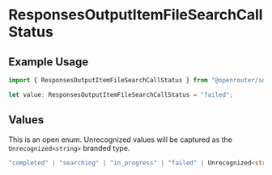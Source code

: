 # ResponsesOutputItemFileSearchCallStatus

## Example Usage

```typescript
import { ResponsesOutputItemFileSearchCallStatus } from "@openrouter/sdk/models";

let value: ResponsesOutputItemFileSearchCallStatus = "failed";
```

## Values

This is an open enum. Unrecognized values will be captured as the `Unrecognized<string>` branded type.

```typescript
"completed" | "searching" | "in_progress" | "failed" | Unrecognized<string>
```